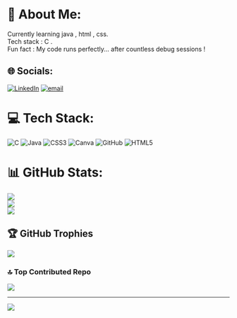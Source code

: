 # 💫 About Me:
Currently learning java , html , css.<br>Tech stack : C .<br>Fun fact : My code runs perfectly... after countless debug sessions  ! <br>


## 🌐 Socials:
[![LinkedIn](https://img.shields.io/badge/LinkedIn-%230077B5.svg?logo=linkedin&logoColor=white)](https://linkedin.com/in/https://www.linkedin.com/in/priyanshu-pandey-07920235a/) [![email](https://img.shields.io/badge/Email-D14836?logo=gmail&logoColor=white)](mailto:pandeypriyanshu7890@gmail.com) 

# 💻 Tech Stack:
![C](https://img.shields.io/badge/c-%2300599C.svg?style=flat-square&logo=c&logoColor=white) ![Java](https://img.shields.io/badge/java-%23ED8B00.svg?style=flat-square&logo=openjdk&logoColor=white) ![CSS3](https://img.shields.io/badge/css3-%231572B6.svg?style=flat-square&logo=css3&logoColor=white) ![Canva](https://img.shields.io/badge/Canva-%2300C4CC.svg?style=flat-square&logo=Canva&logoColor=white) ![GitHub](https://img.shields.io/badge/github-%23121011.svg?style=flat-square&logo=github&logoColor=white) ![HTML5](https://img.shields.io/badge/html5-%23E34F26.svg?style=flat-square&logo=html5&logoColor=white)
# 📊 GitHub Stats:
![](https://github-readme-stats.vercel.app/api?username=Priyanshupandey25&theme=rose&hide_border=false&include_all_commits=false&count_private=false)<br/>
![](https://nirzak-streak-stats.vercel.app/?user=Priyanshupandey25&theme=rose&hide_border=false)<br/>
![](https://github-readme-stats.vercel.app/api/top-langs/?username=Priyanshupandey25&theme=rose&hide_border=false&include_all_commits=false&count_private=false&layout=compact)

## 🏆 GitHub Trophies
![](https://github-profile-trophy.vercel.app/?username=Priyanshupandey25&theme=rose&no-frame=false&no-bg=true&margin-w=4)

### 🔝 Top Contributed Repo
![](https://github-contributor-stats.vercel.app/api?username=Priyanshupandey25&limit=5&theme=rose&combine_all_yearly_contributions=true)

---
[![](https://visitcount.itsvg.in/api?id=Priyanshupandey25&icon=0&color=0)](https://visitcount.itsvg.in)

<!-- Proudly created with GPRM ( https://gprm.itsvg.in ) -->

